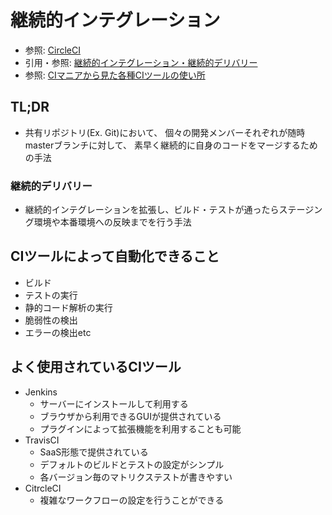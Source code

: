 # 継続的インテグレーション
- 参照: [CircleCI](https://circleci.com/docs/ja/2.0/about-circleci/#section=welcome)
- 引用・参照: [継続的インテグレーション・継続的デリバリー](https://knowledge.sakura.ad.jp/13251/])
- 参照: [CIマニアから見た各種CIツールの使い所](https://sue445.hatenablog.com/entry/2018/12/07/114638)

## TL;DR
- 共有リポジトリ(Ex. Git)において、
  個々の開発メンバーそれぞれが随時masterブランチに対して、
  素早く継続的に自身のコードをマージするための手法

### 継続的デリバリー
- 継続的インテグレーションを拡張し、ビルド・テストが通ったらステージング環境や本番環境への反映までを行う手法

## CIツールによって自動化できること
- ビルド
- テストの実行
- 静的コード解析の実行
- 脆弱性の検出
- エラーの検出etc

## よく使用されているCIツール
- Jenkins
  - サーバーにインストールして利用する
  - ブラウザから利用できるGUIが提供されている
  - プラグインによって拡張機能を利用することも可能
- TravisCI
  - SaaS形態で提供されている
  - デフォルトのビルドとテストの設定がシンプル
  - 各バージョン毎のマトリクステストが書きやすい
- CitrcleCI
  - 複雑なワークフローの設定を行うことができる
